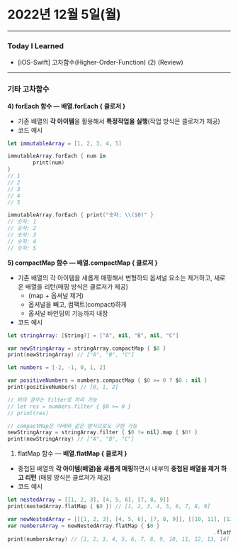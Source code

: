 # 2022년 12월 5일(월)

---

### Today I Learned 

- [iOS-Swift] 고차함수(Higher-Order-Function) (2) (Review)

---

### 기타 고차함수

**4) forEach 함수 — 배열.forEach { 클로저 }**

- 기존 배열의 **각 아이템**을 활용해서 **특정작업을 실행**(작업 방식은 클로저가 제공)
- 코드 예시

```swift
let immutableArray = [1, 2, 3, 4, 5]

immutableArray.forEach { num in 
		print(num)
}
// 1
// 2
// 3
// 4
// 5

immutableArray.forEach { print("숫자: \\($0)" }
// 숫자: 1
// 숫자: 2
// 숫자: 3 
// 숫자: 4
// 숫자: 5
```

**5) compactMap 함수 — 배열.compactMap { 클로저 }**

- 기존 배열의 각 아이템을 새롭게 매핑해서 변형하되 옵셔널 요소는 제거하고, 새로운 배열을 리턴(매핑 방식은 클로저가 제공)
  - (map + 옵셔널 제거)
  - 옵셔널을 빼고, 컴팩트(compact)하게
  - 옵셔널 바인딩의 기능까지 내장
- 코드 예시

```swift
let stringArray: [String?] = ["A", nil, "B", nil, "C"]

var newStringArray = stringArray.compactMap { $0 }
print(newStringArray) // ["A", "B", "C"]

let numbers = [-2, -1, 0, 1, 2]

var positiveNumbers = numbers.compactMap { $0 >= 0 ? $0 : nil }
print(positiveNumbers) // [0, 1, 2]

// 위의 경우는 filter로 처리 가능
// let res = numbers.filter { $0 >= 0 }
// print(res)

// compactMap은 아래와 같은 방식으로도 구현 가능
newStringArray = stringArray.filter { $0 != nil}.map { $0! } 
print(newStringArray) // ["A", "B", "C"]
```

1. flatMap 함수 — **배열.flatMap { 클로저 }**

- 중첩된 배열의 **각 아이템(배열)을 새롭게 매핑**하면서 내부의 **중첩된 배열을 제거 하고 리턴** (매핑 방식은 클로저가 제공)
- 코드 예시

```swift
let nestedArray = [[1, 2, 3], [4, 5, 6], [7, 8, 9]]
print(nestedArray.flatMap { $0 }) // [1, 2, 3, 4, 5, 6, 7, 8, 9]

var newNestedArray = [[[1, 2, 3], [4, 5, 6], [7, 8, 9]], [[10, 11], [12, 13, 14]]
var numbersArray = newNestedArray.flatMap { $0 } 
																 .flatMap { $0 }
print(numbersArray) // [1, 2, 3, 4, 5, 6, 7, 8, 9, 10, 11, 12, 13, 14]
```